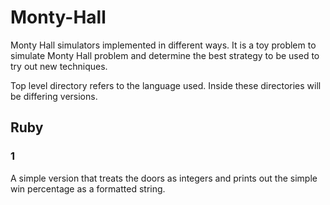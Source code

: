 Monty-Hall
==========

Monty Hall simulators implemented in different ways. It is a toy problem to simulate Monty Hall problem and determine the best strategy to be used to try out new techniques.

Top level directory refers to the language used. Inside these directories will be differing versions.

## Ruby

### 1
A simple version that treats the doors as integers and prints out the simple win percentage as a formatted string.